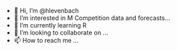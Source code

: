 - 👋 Hi, I’m @hlevenbach
- 👀 I’m interested in M Competition data and forecasts...
- 🌱 I’m currently learning R
- 💞️ I’m looking to collaborate on ...
- 📫 How to reach me ...

<!---
hlevenbach/hlevenbach is a ✨ special ✨ repository because its `README.md` (this file) appears on your GitHub profile.
You can click the Preview link to take a look at your changes.
--->
